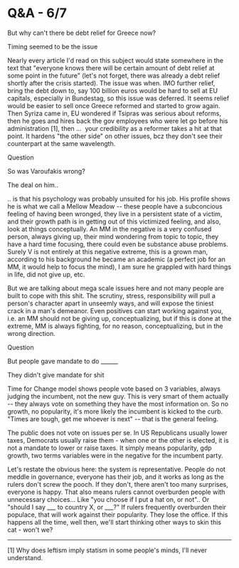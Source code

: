 # Q&A - 6/7

But why can't there be debt relief for Greece now?

Timing seemed to be the issue 

Nearly every article I'd read on this subject would state somewhere in the text that "everyone knows there will be certain amount of debt relief at some point in the future" (let's not forget, there was already a debt relief shortly after the crisis started). The issue was when. IMO further relief, bring the debt down to, say 100 billion euros would be hard to sell at EU capitals, especially in Bundestag, so this issue was deferred. It seems relief would be easier to sell once Greece reformed and started to grow again. Then Syriza came in, EU wondered if  Tsipras was serious about reforms, then he goes and hires back the gov employees who were let go before his administration [1], then ...  your credibility as a reformer takes a hit at that point. It hardens "the other side" on other issues, bcz they don't see their counterpart at the same wavelength.

Question

So was Varoufakis wrong?

The deal on him..

.. is that his psychology was probably unsuited for his job. His profile shows he is what we call a Mellow Meadow -- these people have a subconcious feeling of having been wronged,  they live in a persistent state of a victim, and their growth path is in getting out of this victimized feeling, and also, look at things conceptually. An MM in the negative is a very confused person, always giving up, their mind wondering from topic to topic, they have a hard time focusing, there could even be substance abuse problems. Surely V is not entirely at this negative extreme, this is a grown man, according to his background he became an academic (a perfect job for an MM, it would help to focus the mind), I am sure he grappled with hard things in life, did not give up, etc.

But we are talking about mega scale issues here and not many people are built to cope with this shit. The scrutiny, stress, responsibility will pull a person's character apart in unseemly ways, and will expose the tiniest crack in a man's demeanor. Even positives can start working against you, i.e. an MM should not be giving up, conceptualizing, but if this is done at the extreme, MM is always fighting, for no reason, conceptualizing, but in the wrong direction. 

Question

But people gave mandate to do ______

They didn't give mandate for shit

Time for Change model shows people vote based on 3 variables, always judging the incumbent, not the new guy. This is very smart of them actually -- they always vote on something they have the most information on.  So no growth, no popularity, it's more likely the incumbent is kicked to the curb. "Times are tough, get me whoever is next" -- that is the general feeling.

The public does not vote on issues per se. In US Republicans usually lower taxes, Democrats usually raise them - when one or the other is elected, it is not a mandate to lower or raise taxes. It simply means popularity, gdp growth, two terms variables were in the negative for the incumbent party.

Let's restate the obvious here: the system is representative. People do not meddle in governance, everyone has their job, and it works as long as the rulers don't screw the pooch. If they don't, there aren't too many surprises, everyone is happy. That also means rulers cannot overburden people with unnecessary choices... Like "you choose if I put a hat on, or not".. Or "should I say ___ to country X, or ___?" If rulers frequently overburden their populace, that will work against their popularity. They lose the office. If this happens all the time, well then, we'll start thinking other ways to skin this cat - won't we?  

---

[1] Why does leftism imply statism in some people's minds, I'll never understand. 


